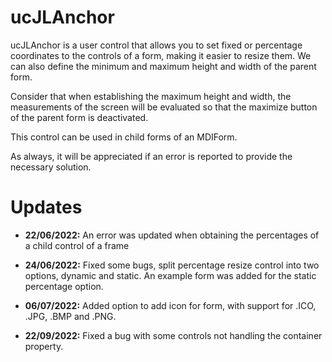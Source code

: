 # ucJLAnchor

ucJLAnchor is a user control that allows you to set fixed or percentage coordinates to the controls of a form, making it easier to resize them. We can also define the minimum and maximum height and width of the parent form.

Consider that when establishing the maximum height and width, the measurements of the screen will be evaluated so that the maximize button of the parent form is deactivated.

This control can be used in child forms of an MDIForm.

As always, it will be appreciated if an error is reported to provide the necessary solution.

# Updates

- **22/06/2022:** An error was updated when obtaining the percentages of a child control of a frame

- **24/06/2022:** Fixed some bugs, split percentage resize control into two options, dynamic and static.
An example form was added for the static percentage option.

- **06/07/2022:** Added option to add icon for form, with support for .ICO, .JPG, .BMP and .PNG.

- **22/09/2022:** Fixed a bug with some controls not handling the container property.
